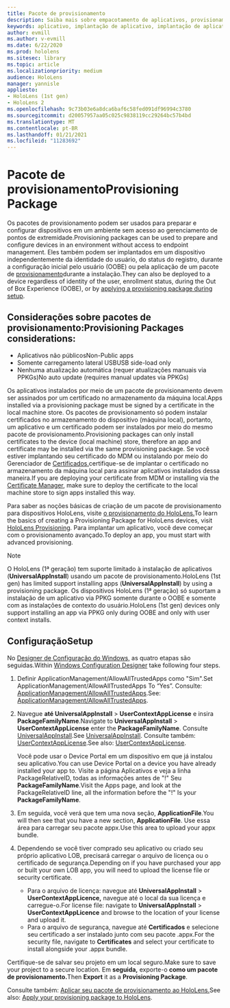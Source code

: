 ```yaml
---
title: Pacote de provisionamento
description: Saiba mais sobre empacotamento de aplicativos, provisionamento, implantação e implantação de aplicativos corporativos para dispositivos HoloLens.
keywords: aplicativo, implantação de aplicativo, implantação de aplicativo empresarial, provisionamento
author: evmill
ms.author: v-evmill
ms.date: 6/22/2020
ms.prod: hololens
ms.sitesec: library
ms.topic: article
ms.localizationpriority: medium
audience: HoloLens
manager: yannisle
appliesto:
- HoloLens (1st gen)
- HoloLens 2
ms.openlocfilehash: 9c73b03e6a8dca6baf6c58fed091df96994c3780
ms.sourcegitcommit: d20057957aa05c025c9838119cc29264bc57b4bd
ms.translationtype: MT
ms.contentlocale: pt-BR
ms.lasthandoff: 01/21/2021
ms.locfileid: "11283692"
---
```

# <span data-ttu-id="295dc-104">Pacote de provisionamento</span><span class="sxs-lookup"><span data-stu-id="295dc-104">Provisioning Package</span></span>

<span data-ttu-id="295dc-105">Os pacotes de provisionamento podem ser usados para preparar e configurar dispositivos em um ambiente sem acesso ao gerenciamento de pontos de extremidade.</span><span class="sxs-lookup"><span data-stu-id="295dc-105">Provisioning packages can be used to prepare and configure devices in an environment without access to endpoint management.</span></span> <span data-ttu-id="295dc-106">Eles também podem ser implantados em um dispositivo independentemente da identidade do usuário, do status do registro, durante a configuração inicial pelo usuário (OOBE) ou pela aplicação de um pacote de [provisionamento](https://docs.microsoft.com/hololens/hololens-provisioning##apply-a-provisioning-package-to-hololens-during-setup)durante a instalação.</span><span class="sxs-lookup"><span data-stu-id="295dc-106">They can also be deployed to a device regardless of identity of the user, enrollment status, during the Out of Box Experience (OOBE), or by [applying a provisioning package during setup](https://docs.microsoft.com/hololens/hololens-provisioning##apply-a-provisioning-package-to-hololens-during-setup).</span></span>

## <span data-ttu-id="295dc-107">Considerações sobre pacotes de provisionamento:</span><span class="sxs-lookup"><span data-stu-id="295dc-107">Provisioning Packages considerations:</span></span>

* <span data-ttu-id="295dc-108">Aplicativos não públicos</span><span class="sxs-lookup"><span data-stu-id="295dc-108">Non-Public apps</span></span>
* <span data-ttu-id="295dc-109">Somente carregamento lateral USB</span><span class="sxs-lookup"><span data-stu-id="295dc-109">USB side-load only</span></span>
* <span data-ttu-id="295dc-110">Nenhuma atualização automática (requer atualizações manuais via PPKGs)</span><span class="sxs-lookup"><span data-stu-id="295dc-110">No auto update (requires manual updates via PPKGs)</span></span>

<span data-ttu-id="295dc-111">Os aplicativos instalados por meio de um pacote de provisionamento devem ser assinados por um certificado no armazenamento da máquina local.</span><span class="sxs-lookup"><span data-stu-id="295dc-111">Apps installed via a provisioning package must be signed by a certificate in the local machine store.</span></span> <span data-ttu-id="295dc-112">Os pacotes de provisionamento só podem instalar certificados no armazenamento do dispositivo (máquina local), portanto, um aplicativo e um certificado podem ser instalados por meio do mesmo pacote de provisionamento.</span><span class="sxs-lookup"><span data-stu-id="295dc-112">Provisioning packages can only install certificates to the device (local machine) store, therefore an app and certificate may be installed via the same provisioning package.</span></span> <span data-ttu-id="295dc-113">Se você estiver implantando seu certificado do MDM ou instalando por meio do Gerenciador de [Certificados,](certificate-manager.md)certifique-se de implantar o certificado no armazenamento da máquina local para assinar aplicativos instalados dessa maneira.</span><span class="sxs-lookup"><span data-stu-id="295dc-113">If you are deploying your certificate from MDM or installing via the [Certificate Manager](certificate-manager.md), make sure to deploy the certificate to the local machine store to sign apps installed this way.</span></span>

<span data-ttu-id="295dc-114">Para saber as noções básicas de criação de um pacote de provisionamento para dispositivos HoloLens, visite [o provisionamento do HoloLens.](https://docs.microsoft.com/hololens/hololens-provisioning)</span><span class="sxs-lookup"><span data-stu-id="295dc-114">To learn the basics of creating a Provisioning Package for HoloLens devices, visit [HoloLens Provisioning](https://docs.microsoft.com/hololens/hololens-provisioning).</span></span> <span data-ttu-id="295dc-115">Para implantar um aplicativo, você deve começar com o provisionamento avançado.</span><span class="sxs-lookup"><span data-stu-id="295dc-115">To deploy an app, you must start with advanced provisioning.</span></span>

> [!NOTE]
> <span data-ttu-id="295dc-116">O HoloLens (1ª geração) tem suporte limitado à instalação de aplicativos (**UniversalAppInstall**) usando um pacote de provisionamento.</span><span class="sxs-lookup"><span data-stu-id="295dc-116">HoloLens (1st gen) has limited support installing apps (**UniversalAppInstall**) by using a provisioning package.</span></span> <span data-ttu-id="295dc-117">Os dispositivos HoloLens (1ª geração) só suportam a instalação de um aplicativo via PPKG somente durante o OOBE e somente com as instalações de contexto do usuário.</span><span class="sxs-lookup"><span data-stu-id="295dc-117">HoloLens (1st gen) devices only support installing an app via PPKG only during OOBE and only with user context installs.</span></span>

## <span data-ttu-id="295dc-118">Configuração</span><span class="sxs-lookup"><span data-stu-id="295dc-118">Setup</span></span>

<span data-ttu-id="295dc-119">No [Designer de Configuração do Windows,](https://www.microsoft.com/store/productId/9NBLGGH4TX22) as quatro etapas são seguidas.</span><span class="sxs-lookup"><span data-stu-id="295dc-119">Within [Windows Configuration Designer](https://www.microsoft.com/store/productId/9NBLGGH4TX22) take following four steps.</span></span>

1. <span data-ttu-id="295dc-120">Definir ApplicationManagement/AllowAllTrustedApps como "Sim".</span><span class="sxs-lookup"><span data-stu-id="295dc-120">Set ApplicationManagement/AllowAllTrustedApps To “Yes”.</span></span> <span data-ttu-id="295dc-121">Consulte: [ApplicationManagement/AllowAllTrustedApps](https://docs.microsoft.com/windows/client-management/mdm/policy-csp-applicationmanagement#applicationmanagement-allowalltrustedapps).</span><span class="sxs-lookup"><span data-stu-id="295dc-121">See: [ApplicationManagement/AllowAllTrustedApps](https://docs.microsoft.com/windows/client-management/mdm/policy-csp-applicationmanagement#applicationmanagement-allowalltrustedapps).</span></span>

2. <span data-ttu-id="295dc-122">Navegue **até UniversalAppInstall**  >  **UserContextAppLicense** e insira **PackageFamilyName**.</span><span class="sxs-lookup"><span data-stu-id="295dc-122">Navigate to **UniversalAppInstall** > **UserContextAppLicense** enter the **PackageFamilyName**.</span></span> <span data-ttu-id="295dc-123">Consulte [UniversalAppInstall](https://docs.microsoft.com/windows/configuration/wcd/wcd-universalappinstall).</span><span class="sxs-lookup"><span data-stu-id="295dc-123">See [UniversalAppInstall](https://docs.microsoft.com/windows/configuration/wcd/wcd-universalappinstall).</span></span> <span data-ttu-id="295dc-124">Consulte também: [UserContextAppLicense](https://docs.microsoft.com/windows/configuration/wcd/wcd-universalappinstall#usercontextapplicense).</span><span class="sxs-lookup"><span data-stu-id="295dc-124">See also: [UserContextAppLicense](https://docs.microsoft.com/windows/configuration/wcd/wcd-universalappinstall#usercontextapplicense).</span></span>

   <span data-ttu-id="295dc-125">Você pode usar o Device Portal em um dispositivo em que já instalou seu aplicativo.</span><span class="sxs-lookup"><span data-stu-id="295dc-125">You can use Device Portal on a device you have already installed your app to.</span></span> <span data-ttu-id="295dc-126">Visite a página Aplicativos e veja a linha PackageRelativeID, todas as informações antes de "!" Seu **PackageFamilyName**.</span><span class="sxs-lookup"><span data-stu-id="295dc-126">Visit the Apps page, and look at the PackageRelativeID line, all the information before the "!" Is your **PackageFamilyName**.</span></span>

3. <span data-ttu-id="295dc-127">Em seguida, você verá que tem uma nova seção, **ApplicationFile**.</span><span class="sxs-lookup"><span data-stu-id="295dc-127">You will then see that you have a new section, **ApplicationFile**.</span></span> <span data-ttu-id="295dc-128">Use essa área para carregar seu pacote appx.</span><span class="sxs-lookup"><span data-stu-id="295dc-128">Use this area to upload your appx bundle.</span></span>

4. <span data-ttu-id="295dc-129">Dependendo se você tiver comprado seu aplicativo ou criado seu próprio aplicativo LOB, precisará carregar o arquivo de licença ou o certificado de segurança.</span><span class="sxs-lookup"><span data-stu-id="295dc-129">Depending on if you have purchased your app or built your own LOB app, you will need to upload the license file or security certificate.</span></span>

    - <span data-ttu-id="295dc-130">Para o arquivo de licença: navegue até **UniversalAppInstall**  >  **UserContextAppLicence,** navegue até o local da sua licença e carregue-o.</span><span class="sxs-lookup"><span data-stu-id="295dc-130">For license file: navigate to **UniversalAppInstall** > **UserContextAppLicence** and browse to the location of your license and upload it.</span></span>
    - <span data-ttu-id="295dc-131">Para o arquivo de segurança, navegue até **Certificados** e selecione seu certificado a ser instalado junto com seu pacote .appx.</span><span class="sxs-lookup"><span data-stu-id="295dc-131">For the security file, navigate to **Certificates** and select your certificate to install alongside your .appx bundle.</span></span>

<span data-ttu-id="295dc-132">Certifique-se de salvar seu projeto em um local seguro.</span><span class="sxs-lookup"><span data-stu-id="295dc-132">Make sure to save your project to a secure location.</span></span> <span data-ttu-id="295dc-133">Em **seguida,** exporte-o **como um pacote de provisionamento.**</span><span class="sxs-lookup"><span data-stu-id="295dc-133">Then **Export** it as a **Provisioning Package**.</span></span>  

<span data-ttu-id="295dc-134">Consulte também: [Aplicar seu pacote de provisionamento ao HoloLens.](https://docs.microsoft.com/hololens/hololens-provisioning#apply-a-provisioning-package-to-hololens-during-setup)</span><span class="sxs-lookup"><span data-stu-id="295dc-134">See also: [Apply your provisioning package to HoloLens](https://docs.microsoft.com/hololens/hololens-provisioning#apply-a-provisioning-package-to-hololens-during-setup).</span></span>
